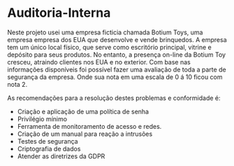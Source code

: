 # Auditoria-Interna

Neste projeto usei uma empresa ficticia chamada Botium Toys, uma empresa empresa dos EUA que desenvolve e vende brinquedos. A empresa tem um único local físico, que serve como escritório principal, vitrine e depósito para seus produtos. No entanto, a presença on-line da Botium Toy cresceu, atraindo clientes nos EUA e no exterior.
Com base nas informações disponíveis foi possível fazer uma avaliação de toda a parte de segurança da empresa. 
Onde sua nota em uma escala de 0 á 10 ficou com nota 2.

As recomendações para a resolução destes problemas e conformidade é:
- Criação e aplicação de uma política de senha
- Privilégio mínimo
- Ferramenta de monitoramento de acesso e redes.
- Criação de um manual para reação a intrusões
- Testes de segurança
- Criptografia de dados
- Atender as diretrizes da GDPR

